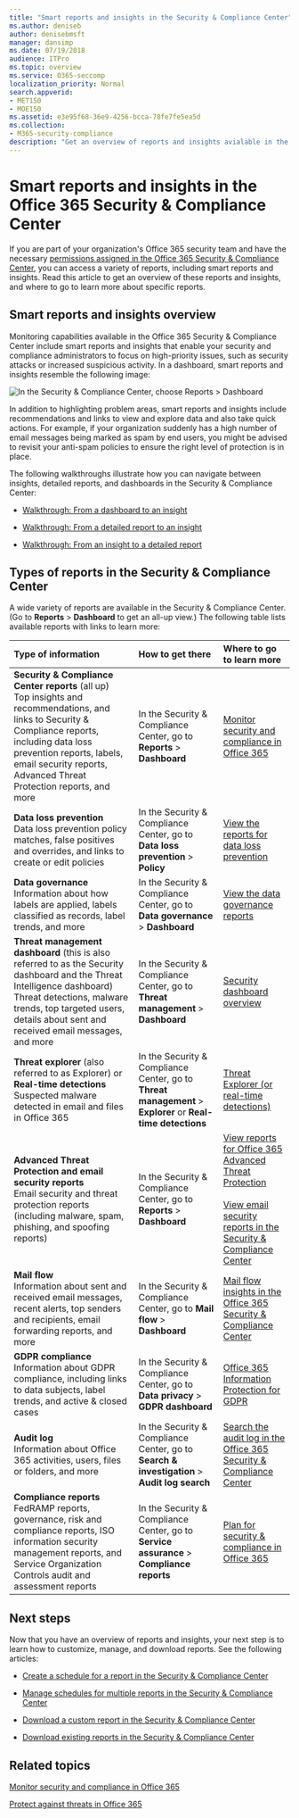 ```yaml
---
title: "Smart reports and insights in the Security & Compliance Center"
ms.author: deniseb
author: denisebmsft
manager: dansimp
ms.date: 07/19/2018
audience: ITPro
ms.topic: overview
ms.service: O365-seccomp
localization_priority: Normal
search.appverid:
- MET150
- MOE150
ms.assetid: e3e95f68-36e9-4256-bcca-78fe7fe5ea5d
ms.collection: 
- M365-security-compliance
description: "Get an overview of reports and insights avialable in the Security &amp; Compliance Center."
---
```


# Smart reports and insights in the Office 365 Security &amp; Compliance Center

If you are part of your organization's Office 365 security team and have the necessary [permissions assigned in the Office 365 Security &amp; Compliance Center](permissions-in-the-security-and-compliance-center.md), you can access a variety of reports, including smart reports and insights. Read this article to get an overview of these reports and insights, and where to go to learn more about specific reports.
      
## Smart reports and insights overview

Monitoring capabilities available in the Office 365 Security &amp; Compliance Center include smart reports and insights that enable your security and compliance administrators to focus on high-priority issues, such as security attacks or increased suspicious activity. In a dashboard, smart reports and insights resemble the following image:
  
![In the Security &amp; Compliance Center, choose Reports \> Dashboard](media/2a668c3d-3fa3-4e37-8149-46989b33ae8c.png)
  
In addition to highlighting problem areas, smart reports and insights include recommendations and links to view and explore data and also take quick actions. For example, if your organization suddenly has a high number of email messages being marked as spam by end users, you might be advised to revisit your anti-spam policies to ensure the right level of protection is in place.
  
The following walkthroughs illustrate how you can navigate between insights, detailed reports, and dashboards in the Security &amp; Compliance Center:
  
- [Walkthrough: From a dashboard to an insight](from-a-dashboard-to-an-insight.md)
    
- [Walkthrough: From a detailed report to an insight](from-a-detailed-report-to-an-insight.md)
    
- [Walkthrough: From an insight to a detailed report](from-an-insight-to-a-detailed-report.md)
    
## Types of reports in the Security &amp; Compliance Center

A wide variety of reports are available in the Security &amp; Compliance Center. (Go to **Reports** \> **Dashboard** to get an all-up view.) The following table lists available reports with links to learn more: 
  
|**Type of information**|**How to get there**|**Where to go to learn more**|
|:-----|:-----|:-----|
|**Security &amp; Compliance Center reports** (all up)  <br/> Top insights and recommendations, and links to Security &amp; Compliance reports, including data loss prevention reports, labels, email security reports, Advanced Threat Protection reports, and more  <br/> |In the Security &amp; Compliance Center, go to **Reports** \> **Dashboard** <br/> |[Monitor security and compliance in Office 365](monitor-security-and-compliance.md) <br/> |
|**Data loss prevention** <br/> Data loss prevention policy matches, false positives and overrides, and links to create or edit policies  <br/> |In the Security &amp; Compliance Center, go to **Data loss prevention** \> **Policy** <br/> |[View the reports for data loss prevention](view-the-dlp-reports.md) <br/> |
|**Data governance** <br/> Information about how labels are applied, labels classified as records, label trends, and more  <br/> |In the Security &amp; Compliance Center, go to **Data governance** \> **Dashboard** <br/> |[View the data governance reports](view-the-data-governance-reports.md) <br/> |
|**Threat management dashboard** (this is also referred to as the Security dashboard and the Threat Intelligence dashboard)  <br/> Threat detections, malware trends, top targeted users, details about sent and received email messages, and more  <br/> |In the Security &amp; Compliance Center, go to **Threat management** \> **Dashboard** <br/> |[Security dashboard overview](security-dashboard.md) <br/> |
|**Threat explorer** (also referred to as Explorer) or **Real-time detections** <br/> Suspected malware detected in email and files in Office 365  <br/> |In the Security &amp; Compliance Center, go to **Threat management** \> **Explorer** or **Real-time detections**<br/> |[Threat Explorer (or real-time detections)](threat-explorer.md) <br/> |
|**Advanced Threat Protection and email security reports** <br/> Email security and threat protection reports (including malware, spam, phishing, and spoofing reports)  <br/> |In the Security &amp; Compliance Center, go to **Reports** \> **Dashboard** <br/> |[View reports for Office 365 Advanced Threat Protection](view-reports-for-atp.md) <br/><br/> [View email security reports in the Security &amp; Compliance Center](view-email-security-reports.md) <br/> |
|**Mail flow** <br/> Information about sent and received email messages, recent alerts, top senders and recipients, email forwarding reports, and more  <br/> |In the Security &amp; Compliance Center, go to **Mail flow** \> **Dashboard** <br/> |[Mail flow insights in the Office 365 Security &amp; Compliance Center](https://support.office.com/article/beb6acaa-6016-4d54-ba7e-3d6d035e2b46.aspx) <br/> |
|**GDPR compliance** <br/> Information about GDPR compliance, including links to data subjects, label trends, and active &amp; closed cases  <br/> |In the Security &amp; Compliance Center, go to **Data privacy** \> **GDPR dashboard** <br/> |[Office 365 Information Protection for GDPR](https://docs.microsoft.com/office365/enterprise/office-365-information-protection-for-gdpr) <br/> |
|**Audit log** <br/> Information about Office 365 activities, users, files or folders, and more  <br/> |In the Security &amp; Compliance Center, go to **Search &amp; investigation** \> **Audit log search** <br/> |[Search the audit log in the Office 365 Security &amp; Compliance Center](search-the-audit-log-in-security-and-compliance.md) <br/> |
|**Compliance reports** <br/> FedRAMP reports, governance, risk and compliance reports, ISO information security management reports, and Service Organization Controls audit and assessment reports  <br/> |In the Security &amp; Compliance Center, go to **Service assurance** \> **Compliance reports** <br/> |[Plan for security &amp; compliance in Office 365](plan-for-security-and-compliance.md) <br/> |
  
## Next steps

Now that you have an overview of reports and insights, your next step is to learn how to customize, manage, and download reports. See the following articles:
  
- [Create a schedule for a report in the Security &amp; Compliance Center](create-a-schedule-for-a-report.md)
    
- [Manage schedules for multiple reports in the Security &amp; Compliance Center](manage-schedules-for-multiple-reports.md)
    
- [Download a custom report in the Security &amp; Compliance Center](set-up-and-download-a-custom-report.md)
    
- [Download existing reports in the Security &amp; Compliance Center](download-existing-reports.md)
    
## Related topics

[Monitor security and compliance in Office 365](monitor-security-and-compliance.md)
  
[Protect against threats in Office 365](protect-against-threats.md)
  

